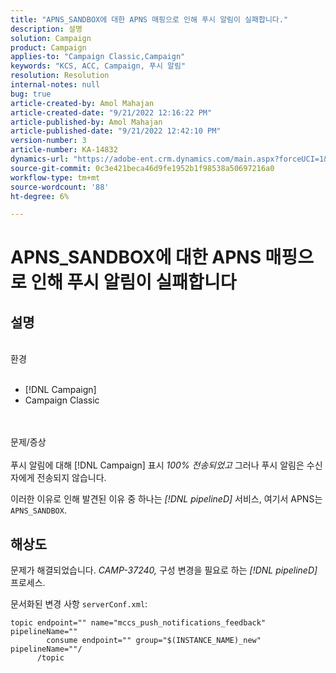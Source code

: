 ```yaml
---
title: "APNS_SANDBOX에 대한 APNS 매핑으로 인해 푸시 알림이 실패합니다."
description: 설명
solution: Campaign
product: Campaign
applies-to: "Campaign Classic,Campaign"
keywords: "KCS, ACC, Campaign, 푸시 알림"
resolution: Resolution
internal-notes: null
bug: true
article-created-by: Amol Mahajan
article-created-date: "9/21/2022 12:16:22 PM"
article-published-by: Amol Mahajan
article-published-date: "9/21/2022 12:42:10 PM"
version-number: 3
article-number: KA-14832
dynamics-url: "https://adobe-ent.crm.dynamics.com/main.aspx?forceUCI=1&pagetype=entityrecord&etn=knowledgearticle&id=d0109231-a739-ed11-9db1-002248086cae"
source-git-commit: 0c3e421beca46d9fe1952b1f98538a50697216a0
workflow-type: tm+mt
source-wordcount: '88'
ht-degree: 6%

---
```


# APNS_SANDBOX에 대한 APNS 매핑으로 인해 푸시 알림이 실패합니다

## 설명

<br>환경<br><br>
- [!DNL Campaign]
- Campaign Classic

<br><br>문제/증상<br><br>
푸시 알림에 대해 [!DNL Campaign] 표시 *100% 전송되었고* 그러나 푸시 알림은 수신자에게 전송되지 않습니다.

이러한 이유로 인해 발견된 이유 중 하나는 *[!DNL pipelineD]* 서비스, 여기서 APNS는 `APNS_SANDBOX`.


## 해상도


문제가 해결되었습니다. *CAMP-37240,* 구성 변경을 필요로 하는 *[!DNL pipelineD]* 프로세스.

문서화된 변경 사항 `serverConf.xml`:


```
topic endpoint="" name="mccs_push_notifications_feedback" pipelineName=""
        consume endpoint="" group="$(INSTANCE_NAME)_new" pipelineName=""/
      /topic
```

